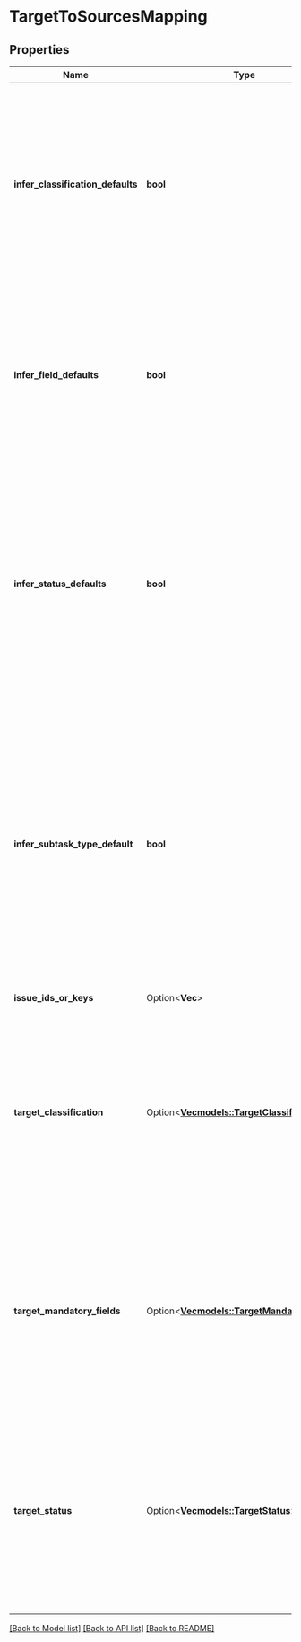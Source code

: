 # TargetToSourcesMapping

## Properties

Name | Type | Description | Notes
------------ | ------------- | ------------- | -------------
**infer_classification_defaults** | **bool** | If `true`, when issues are moved into this target group, they will adopt the target project's default classification, if they don't have a classification already. If they do have a classification, it will be kept the same even after the move. Leave `targetClassification` empty when using this.  If `false`, you must provide a `targetClassification` mapping for each classification associated with the selected issues.  [Benefit from data classification](https://support.atlassian.com/security-and-access-policies/docs/what-is-data-classification/) | 
**infer_field_defaults** | **bool** | If `true`, values from the source issues will be retained for the mandatory fields in the field configuration of the destination project. The `targetMandatoryFields` property shouldn't be defined.  If `false`, the user is required to set values for mandatory fields present in the field configuration of the destination project. Provide input by defining the `targetMandatoryFields` property | 
**infer_status_defaults** | **bool** | If `true`, the statuses of issues being moved in this target group that are not present in the target workflow will be changed to the default status of the target workflow (see below). Leave `targetStatus` empty when using this.  If `false`, you must provide a `targetStatus` for each status not present in the target workflow.  The default status in a workflow is referred to as the \"initial status\". Each workflow has its own unique initial status. When an issue is created, it is automatically assigned to this initial status. Read more about configuring initial statuses: [Configure the initial status | Atlassian Support.](https://support.atlassian.com/jira-cloud-administration/docs/configure-the-initial-status/) | 
**infer_subtask_type_default** | **bool** | When an issue is moved, its subtasks (if there are any) need to be moved with it. `inferSubtaskTypeDefault` helps with moving the subtasks by picking a random subtask type in the target project.  If `true`, subtasks will automatically move to the same project as their parent.  When they move:   *  Their `issueType` will be set to the default for subtasks in the target project.  *  Values for mandatory fields will be retained from the source issues  *  Specifying separate mapping for implicit subtasks won’t be allowed.  If `false`, you must manually move the subtasks. They will retain the parent which they had in the current project after being moved. | 
**issue_ids_or_keys** | Option<**Vec<String>**> | List of issue IDs or keys to be moved. | [optional]
**target_classification** | Option<[**Vec<models::TargetClassification>**](targetClassification.md)> | List of the objects containing classifications in the source issues and their new values which need to be set during the bulk move operation.  It is mandatory to provide source classification to target classification mapping when the source classification is invalid for the target project and issue type.   *  **You should only define this property when `inferClassificationDefaults` is `false`.**  *  **In order to provide mapping for issues which don't have a classification, use `\"-1\"`.** | [optional]
**target_mandatory_fields** | Option<[**Vec<models::TargetMandatoryFields>**](targetMandatoryFields.md)> | List of objects containing mandatory fields in the target field configuration and new values that need to be set during the bulk move operation.  The new values will only be applied if the field is mandatory in the target project and at least one issue from the source has that field empty, or if the field context is different in the target project (e.g. project-scoped version fields).  **You should only define this property when `inferFieldDefaults` is `false`.** | [optional]
**target_status** | Option<[**Vec<models::TargetStatus>**](targetStatus.md)> | List of the objects containing statuses in the source workflow and their new values which need to be set during the bulk move operation.  The new values will only be applied if the source status is invalid for the target project and issue type.  It is mandatory to provide source status to target status mapping when the source status is invalid for the target project and issue type.  **You should only define this property when `inferStatusDefaults` is `false`.** | [optional]

[[Back to Model list]](../README.md#documentation-for-models) [[Back to API list]](../README.md#documentation-for-api-endpoints) [[Back to README]](../README.md)


